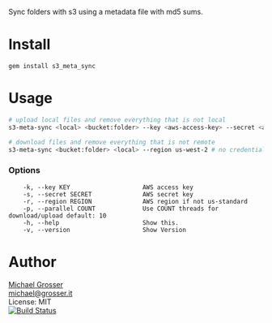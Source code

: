 Sync folders with s3 using a metadata file with md5 sums.

Install
=======

    gem install s3_meta_sync

Usage
=====

```Bash
# upload local files and remove everything that is not local
s3-meta-sync <local> <bucket:folder> --key <aws-access-key> --secret <aws-secret-key>

# download files and remove everything that is not remote
s3-meta-sync <bucket:folder> <local> --region us-west-2 # no credentials required
```

### Options

```
    -k, --key KEY                    AWS access key
    -s, --secret SECRET              AWS secret key
    -r, --region REGION              AWS region if not us-standard
    -p, --parallel COUNT             Use COUNT threads for download/upload default: 10
    -h, --help                       Show this.
    -v, --version                    Show Version
```

Author
======
[Michael Grosser](http://grosser.it)<br/>
michael@grosser.it<br/>
License: MIT<br/>
[![Build Status](https://travis-ci.org/grosser/s3_meta_sync.png)](https://travis-ci.org/grosser/s3_meta_sync)
